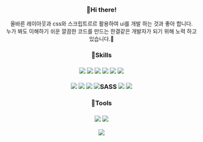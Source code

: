 <div align=center>
<h3>👋Hi there!</h3>
올바른 레이아웃과 css와 스크립트르르 활용하여 ui를 개발 하는 것과 좋아 합니다.<br>
누가 봐도 이해하기 쉬운 깔끔한 코드를 만드는 한결같은 개발자가 되기 위해 노력 하고 있습니다.🚀  </p>
</div>


<div align="center">
<h3>💪Skills<h3>
	<img src="https://img.shields.io/badge/HTML5-E34F26?style=flat-square&logo=HTML5&logoColor=white" />
	<img src="https://img.shields.io/badge/CSS3-1572B6?style=flat-square&logo=CSS3&logoColor=white" />
	<img src="https://img.shields.io/badge/JavaScript-F7DF1E?style=flat-square&logo=JavaScript&logoColor=white" />
	<img src="https://img.shields.io/badge/Jquery-0769AD?style=flat-square&logo=Jquery&logoColor=white" />
	<img src="https://img.shields.io/badge/Bootstrap-7952B3?style=flat-square&logo=Bootstrap&logoColor=white" />
	<img src="https://img.shields.io/badge/Node.js-3A7E3C?style=flat-square&logo=Node.js&logoColor=white" />
  <br><br>
	<img src="https://img.shields.io/badge/React-8BC0D2?style=flat-square&logo=React&logoColor=white" />
	<img src="https://img.shields.io/badge/-redux-764ABC?style=flat-square&logo=React&logoColor=white" />
        <img src="https://img.shields.io/badge/typescript-007396?style=flat-square&logo=typescript&logoColor=white" />
	<img alt="SASS" src ="https://img.shields.io/badge/-sass-CC6699?style=flat-square&logo=sass&logoColor=white"/>
	<img src="https://img.shields.io/badge/styledcomponents-DB7093?style=flat-square&logo=styledcomponents&logoColor=white">
	<img src="https://img.shields.io/badge/MySQL-4479A1?style=flat-square&logo=MySQL&logoColor=white" />
	
	
  <br>
  <h3>🔧Tools<h3>
	 <img src="https://img.shields.io/badge/GitHub-333333?style=flat-square&logo=GitHub&logoColor=white" />
         <img src="https://img.shields.io/badge/Visual Studio Code-1572B6?style=flat-square&logo=Visual Studio Code&logoColor=white" />
</div>
	
<div align="center">
	
  <img src="https://github-readme-stats.vercel.app/api/top-langs/?username=joy-soom&layout=compact&theme=tokyonight">


		 
</div>
  

   
	  
